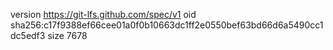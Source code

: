 version https://git-lfs.github.com/spec/v1
oid sha256:c17f9388ef66cee01a0f0b10663dc1ff2e0550bef63bd66d6a5490cc1dc5edf3
size 7678

